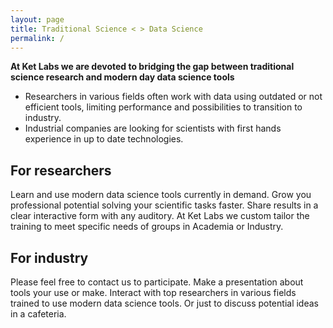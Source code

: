 ```yaml
---
layout: page
title: Traditional Science < > Data Science
permalink: /
---    
```


__At Ket Labs we are devoted to bridging the gap between traditional science research and modern day data science tools__

 * Researchers in various fields often work with data using outdated or not efficient tools, limiting performance and possibilities to transition to industry.
 * Industrial companies are looking for scientists with first hands experience in up to date technologies.

## For researchers

Learn and use modern data science tools currently in demand. Grow you professional potential solving your scientific tasks faster. Share results in a clear interactive form with any auditory. At Ket Labs we custom tailor the training to meet specific needs of groups in Academia or Industry.

## For industry

Please feel free to contact us to participate. Make a presentation about tools your use or make. Interact with top researchers in various fields trained to use modern data science tools. Or just to discuss potential ideas in a cafeteria.
